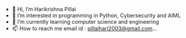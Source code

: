- 👋 Hi, I’m Harikrishna Pillai
- 👀 I’m interested in programming in Python, Cybersecurity and AIML
- 🌱 I’m currently learning computer science and engineering 
- 📫 How to reach me email id : pillaihari2003@gmail.com...

<!---
harikrishna2003/harikrishna2003 is a ✨ special ✨ repository because its `README.md` (this file) appears on your GitHub profile.
You can click the Preview link to take a look at your changes.
--->
